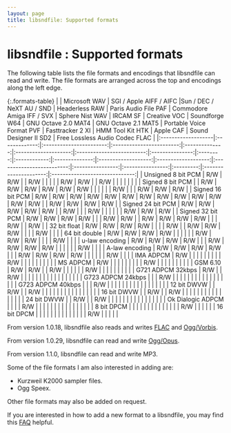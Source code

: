 ```yaml
---
layout: page
title: libsndfile: Supported formats
---
```


# libsndfile : Supported formats

The following table lists the file formats and encodings that libsndfile can
read and write. The file formats are arranged across the top and encodings along
the left edge.

{:.formats-table}
|                    | Microsoft WAV | SGI / Apple AIFF / AIFC |Sun / DEC / NeXT AU / SND | Headerless RAW | Paris Audio File PAF | Commodore Amiga IFF / SVX | Sphere Nist WAV | IRCAM SF | Creative VOC | Soundforge W64 | GNU Octave 2.0 MAT4 | GNU Octave 2.1 MAT5 | Portable Voice Format PVF | Fasttracker 2 XI | HMM Tool Kit HTK | Apple CAF | Sound Designer II SD2 | Free Lossless Audio Codec FLAC |
|:-------------------|:-------------:|:-----------------------:|:------------------------:|:--------------:|:--------------------:|:-------------------------:|:---------------:|:--------:|:------------:|:--------------:|:-------------------:|:-------------------:|:-------------------------:|:----------------:|:----------------:|:---------:|:---------------------:|:------------------------------:|
| Unsigned 8 bit PCM | R/W           | R/W                     |                          | R/W            |                      |                           |                 |          | R/W          | R/W            |                     | R/W                 |                           |                  |                  |           |                       |                                |
| Signed 8 bit PCM   |               | R/W                     | R/W                      | R/W            | R/W                  | R/W                       | R/W             |          |              |                |                     |                     | R/W                       |                  |                  | R/W       | R/W                   | R/W                            |
| Signed 16 bit PCM  | R/W           | R/W                     | R/W                      | R/W            | R/W                  | R/W                       | R/W             | R/W      | R/W          | R/W            | R/W                 | R/W                 | R/W                       |                  | R/W              | R/W       | R/W                   | R/W                            |
| Signed 24 bit PCM  | R/W           | R/W                     | R/W                      | R/W            | R/W                  |                           | R/W             |          |              | R/W            |                     |                     |                           |                  |                  | R/W       | R/W                   | R/W                            |
| Signed 32 bit PCM  | R/W           | R/W                     | R/W                      | R/W            |                      |                           | R/W             | R/W      |              | R/W            | R/W                 | R/W                 | R/W                       |                  |                  | R/W       |                       | R/W                            |
| 32 bit float       | R/W           | R/W                     | R/W                      | R/W            |                      |                           |                 | R/W      |              | R/W            | R/W                 | R/W                 |                           |                  |                  | R/W       |                       |                                |
| 64 bit double      | R/W           | R/W                     | R/W                      | R/W            |                      |                           |                 |          |              | R/W            | R/W                 | R/W                 |                           |                  |                  | R/W       |                       |                                |
| u-law encoding     | R/W           | R/W                     | R/W                      | R/W            |                      |                           | R/W             | R/W      | R/W          | R/W            |                     |                     |                           |                  |                  | R/W       |                       |                                |
| A-law encoding     | R/W           | R/W                     | R/W                      | R/W            |                      |                           | R/W             | R/W      | R/W          | R/W            |                     |                     |                           |                  |                  | R/W       |                       |                                |
| IMA ADPCM          | R/W           |                         |                          |                |                      |                           |                 |          |              | R/W            |                     |                     |                           |                  |                  |           |                       |                                |
| MS ADPCM           | R/W           |                         |                          |                |                      |                           |                 |          |              | R/W            |                     |                     |                           |                  |                  |           |                       |                                |
| GSM 6.10           | R/W           | R/W                     |                          | R/W            |                      |                           |                 |          |              | R/W            |                     |                     |                           |                  |                  |           |                       |                                |
| G721 ADPCM 32kbps  | R/W           |                         | R/W                      |                |                      |                           |                 |          |              |                |                     |                     |                           |                  |                  |           |                       |                                |
| G723 ADPCM 24kbps  |               |                         | R/W                      |                |                      |                           |                 |          |              |                |                     |                     |                           |                  |                  |           |                       |                                |
| G723 ADPCM 40kbps  |               |                         | R/W                      |                |                      |                           |                 |          |              |                |                     |                     |                           |                  |                  |           |                       |                                |
| 12 bit DWVW        |               | R/W                     |                          | R/W            |                      |                           |                 |          |              |                |                     |                     |                           |                  |                  |           |                       |                                |
| 16 bit DWVW        |               | R/W                     |                          | R/W            |                      |                           |                 |          |              |                |                     |                     |                           |                  |                  |           |                       |                                |
| 24 bit DWVW        |               | R/W                     |                          | R/W            |                      |                           |                 |          |              |                |                     |                     |                           |                  |                  |           |                       |                                |
| Ok Dialogic ADPCM  |               |                         |                          | R/W            |                      |                           |                 |          |              |                |                     |                     |                           |                  |                  |           |                       |                                |
| 8 bit DPCM         |               |                         |                          |                |                      |                           |                 |          |              |                |                     |                     |                           | R/W              |                  |           |                       |                                |
| 16 bit DPCM        |               |                         |                          |                |                      |                           |                 |          |              |                |                     |                     |                           | R/W              |                  |           |                       |                                |

From version 1.0.18, libsndfile also reads and writes
[FLAC](https://xiph.org/flac/) and [Ogg/Vorbis](https://xiph.org/vorbis/).

From version 1.0.29, libsndfile can read and write
[Ogg/Opus](https://opus-codec.org/).

From version 1.1.0, libsndfile can read and write MP3.

Some of the file formats I am also interested in adding are:

- Kurzweil K2000 sampler files.
- Ogg Speex.

Other file formats may also be added on request.

If you are interested in how to add a new format to a libsndfile, you may find
this [FAQ](new_file_type_howto.md) helpful.
